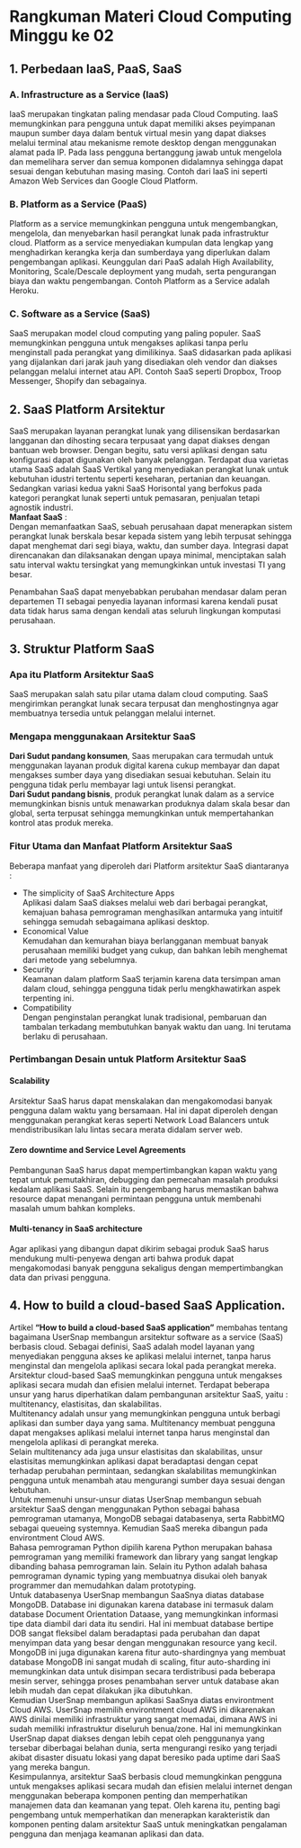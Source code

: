 # Rangkuman Materi Cloud Computing Minggu ke 02

## 1. Perbedaan IaaS, PaaS, SaaS
### A. Infrastructure as a Service (IaaS)
IaaS merupakan tingkatan paling mendasar pada Cloud Computing. IaaS memungkinkan para pengguna untuk dapat memiliki akses peyimpanan maupun sumber daya dalam bentuk virtual mesin yang dapat diakses melalui terminal atau mekanisme remote desktop dengan menggunakan alamat pada IP. Pada Iass pengguna bertanggung jawab untuk mengelola dan memelihara server dan semua komponen didalamnya sehingga dapat sesuai dengan kebutuhan masing masing. Contoh dari IaaS ini seperti Amazon Web Services dan Google Cloud Platform. </br>

### B. Platform as a Service (PaaS)
Platform as a service memungkinkan pengguna untuk mengembangkan, mengelola, dan menyebarkan hasil perangkat lunak pada infrastruktur cloud. Platform as a service menyediakan kumpulan data lengkap yang menghadirkan kerangka kerja dan sumberdaya yang diperlukan dalam pengembangan aplikasi. Keunggulan dari PaaS adalah High Availability, Monitoring, Scale/Descale deployment yang mudah, serta pengurangan biaya dan waktu pengembangan. Contoh Platform as a Service adalah Heroku. </br>

### C. Software as a Service (SaaS)
SaaS merupakan model cloud computing yang paling populer. SaaS memungkinkan pengguna untuk mengakses aplikasi tanpa perlu menginstall pada perangkat yang dimilikinya. SaaS didasarkan pada aplikasi yang dijalankan dari jarak jauh yang disediakan oleh vendor dan diakses pelanggan melalui internet atau API. Contoh SaaS seperti Dropbox, Troop Messenger, Shopify dan sebagainya.</br>

## 2. SaaS Platform Arsitektur
SaaS merupakan layanan perangkat lunak yang dilisensikan berdasarkan langganan dan dihosting secara terpusaat yang dapat diakses dengan bantuan web browser. Dengan begitu, satu versi aplikasi dengan satu konfigurasi dapat digunakan oleh banyak pelanggan. Terdapat dua varietas utama SaaS adalah SaaS Vertikal yang menyediakan perangkat lunak untuk kebutuhan idustri tertentu seperti keseharan, pertanian dan keuangan. Sedangkan variasi kedua yakni SaaS Horisontal yang berfokus pada kategori perangkat lunak seperti untuk pemasaran, penjualan tetapi agnostik industri.</br>
**Manfaat SaaS** : </br>
Dengan memanfaatkan SaaS, sebuah perusahaan dapat menerapkan sistem perangkat lunak berskala besar kepada sistem yang lebih terpusat sehingga dapat menghemat dari segi biaya, waktu, dan sumber daya. Integrasi dapat direncanakan dan dilaksanakan dengan upaya minimal, menciptakan salah satu interval waktu tersingkat yang memungkinkan untuk investasi TI yang besar.</br>

Penambahan SaaS dapat menyebabkan perubahan mendasar dalam peran departemen TI sebagai penyedia layanan informasi karena kendali pusat data tidak harus sama dengan kendali atas seluruh lingkungan komputasi perusahaan.</br>

## 3. Struktur Platform SaaS
### Apa itu Platform Arsitektur SaaS</br>
SaaS merupakan salah satu pilar utama dalam cloud computing. SaaS mengirimkan perangkat lunak secara terpusat dan menghostingnya agar membuatnya tersedia untuk pelanggan melalui internet.</br>
### Mengapa menggunakaan Arsitektur SaaS</br>
**Dari Sudut pandang konsumen**, Saas merupakan cara termudah untuk menggunakan layanan produk digital karena cukup membayar dan dapat mengakses sumber daya yang disediakan sesuai kebutuhan. Selain itu pengguna tidak perlu membayar lagi untuk lisensi perangkat.</br>
**Dari Sudut pandang bisnis**, produk perangkat lunak dalam as a service memungkinkan bisnis untuk menawarkan produknya dalam skala besar dan global, serta terpusat sehingga memungkinkan untuk mempertahankan kontrol atas produk mereka.</br>
### Fitur Utama dan Manfaat Platform Arsitektur SaaS</br>
Beberapa manfaat yang diperoleh dari Platform arsitektur SaaS diantaranya :</br>
* The simplicity of SaaS Architecture Apps</br>
Aplikasi dalam SaaS diakses melalui web dari berbagai perangkat, kemajuan bahasa pemrograman menghasilkan antarmuka yang intuitif sehingga semudah sebagaimana aplikasi desktop.</br>
* Economical Value</br>
Kemudahan dan kemurahan biaya berlangganan membuat banyak perusahaan memiliki budget yang cukup, dan bahkan lebih menghemat dari metode yang sebelumnya.</br>
* Security</br>
Keamanan dalam platform SaaS terjamin karena data tersimpan aman dalam cloud, sehingga pengguna tidak perlu mengkhawatirkan aspek terpenting ini.</br>
* Compatibility</br>
Dengan penginstalan perangkat lunak tradisional, pembaruan dan tambalan terkadang membutuhkan banyak waktu dan uang. Ini terutama berlaku di perusahaan.</br>
### Pertimbangan Desain untuk Platform Arsitektur SaaS</b>
#### Scalability</b>
Arsitektur SaaS harus dapat menskalakan dan mengakomodasi banyak pengguna dalam waktu yang bersamaan. Hal ini dapat diperoleh dengan menggunakan perangkat keras seperti Network Load Balancers untuk mendistribusikan lalu lintas secara merata didalam server web.</br>
#### Zero downtime and Service Level Agreements</b>
Pembangunan SaaS harus dapat mempertimbangkan kapan waktu yang tepat untuk pemutakhiran, debugging dan pemecahan masalah produksi kedalam aplikasi SaaS. Selain itu pengembang harus memastikan bahwa resource dapat menangani permintaan pengguna untuk membenahi masalah umum bahkan kompleks.</br>
#### Multi-tenancy in SaaS architecture</b>
Agar aplikasi yang dibangun dapat dikirim sebagai produk SaaS harus mendukung multi-penyewa dengan arti bahwa produk dapat mengakomodasi banyak pengguna sekaligus dengan mempertimbangkan data dan privasi pengguna.

## 4. How to build a cloud-based SaaS Application.
Artikel **“How to build a cloud-based SaaS application”** membahas tentang bagaimana UserSnap membangun arsitektur software as a service (SaaS) berbasis cloud. Sebagai definisi, SaaS adalah model layanan yang menyediakan pengguna akses ke aplikasi melalui internet, tanpa harus menginstal dan mengelola aplikasi secara lokal pada perangkat mereka.</br>
Arsitektur cloud-based SaaS memungkinkan pengguna untuk mengakses aplikasi secara mudah dan efisien melalui internet. Terdapat beberapa unsur yang harus diperhatikan dalam pembangunan arsitektur SaaS, yaitu : multitenancy, elastisitas, dan skalabilitas.</br>
Multitenancy adalah unsur yang memungkinkan pengguna untuk berbagi aplikasi dan sumber daya yang sama. Multitenancy membuat pengguna dapat mengakses aplikasi melalui internet tanpa harus menginstal dan mengelola aplikasi di perangkat mereka. </br>
Selain multitenancy ada juga unsur elastisitas dan skalabilitas, unsur elastisitas memungkinkan aplikasi dapat beradaptasi dengan cepat terhadap perubahan permintaan, sedangkan skalabilitas memungkinkan pengguna untuk menambah atau mengurangi sumber daya sesuai dengan kebutuhan.</br>
Untuk memenuhi unsur-unsur diatas UserSnap membangun sebuah arsitektur SaaS dengan menggunakan Python sebagai bahasa pemrograman utamanya, MongoDB sebagai databasenya, serta RabbitMQ sebagai queueing systemnya. Kemudian SaaS mereka dibangun pada environtment Cloud AWS. </br>
Bahasa pemrograman Python dipilih karena Python merupakan bahasa pemrograman yang memiliki framework dan library yang sangat lengkap dibanding bahasa pemrograman lain. Selain itu Python adalah bahasa pemrograman dynamic typing yang membuatnya disukai oleh banyak programmer dan memudahkan dalam prototyping.</br>
Untuk databasenya UserSnap membangun SaaSnya diatas database MongoDB. Database ini digunakan karena database ini termasuk dalam database Document Orientation Dataase, yang memungkinkan informasi tipe data diambil dari data itu sendiri. Hal ini membuat database bertipe DOB sangat fleksibel dalam beradaptasi pada perubahan dan dapat menyimpan data yang besar dengan menggunakan resource yang kecil. </br>
MongoDB ini juga digunakan karena fitur auto-shardingnya yang membuat database MongoDB ini sangat mudah di scaling, fitur auto-sharding ini memungkinkan data untuk disimpan secara terdistribusi pada beberapa mesin server, sehingga proses penambahan server untuk database akan lebih mudah dan cepat dilakukan jika dibutuhkan.</br>
Kemudian UserSnap membangun aplikasi SaaSnya diatas environtment Cloud AWS. UserSnap memilih environtment cloud AWS ini dikarenakan AWS dinilai memiliki infrastruktur yang sangat memadai, dimana AWS ini sudah memiliki infrastruktur diseluruh benua/zone. Hal ini memungkinkan UserSnap dapat diakses dengan lebih cepat oleh penggunanya yang tersebar diberbagai belahan dunia, serta mengurangi resiko yang terjadi akibat disaster disuatu lokasi yang dapat beresiko pada uptime dari SaaS yang mereka bangun.</br>
Kesimpulannya, arsitektur SaaS berbasis cloud memungkinkan pengguna untuk mengakses aplikasi secara mudah dan efisien melalui internet dengan menggunakan beberapa komponen penting dan memperhatikan manajemen data dan keamanan yang tepat. Oleh karena itu, penting bagi pengembang untuk memperhatikan dan menerapkan karakteristik dan komponen penting dalam arsitektur SaaS untuk meningkatkan pengalaman pengguna dan menjaga keamanan aplikasi dan data.